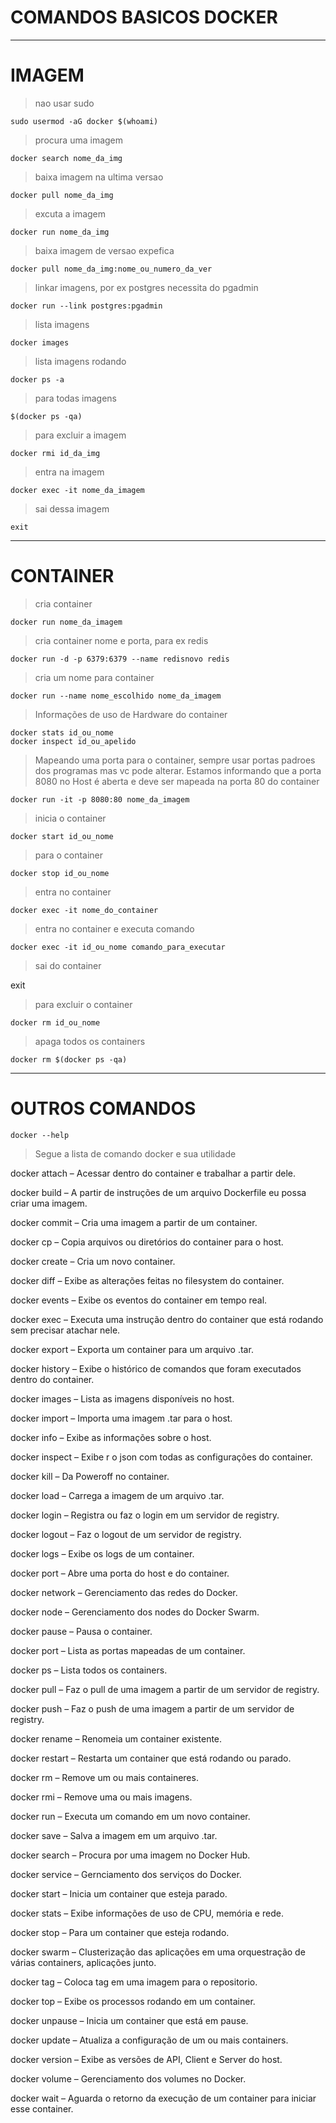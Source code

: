 # COMANDOS BASICOS DOCKER
-------------------------

# IMAGEM

>nao usar sudo

    sudo usermod -aG docker $(whoami)

>procura uma imagem

    docker search nome_da_img

>baixa imagem na ultima versao

    docker pull nome_da_img

>excuta a imagem

    docker run nome_da_img

>baixa imagem de versao expefica

    docker pull nome_da_img:nome_ou_numero_da_ver

>linkar imagens, por ex postgres necessita do pgadmin

    docker run --link postgres:pgadmin

>lista imagens

    docker images

>lista imagens rodando

    docker ps -a
>para todas imagens

    $(docker ps -qa)

>para excluir a imagem

    docker rmi id_da_img

>entra na imagem

    docker exec -it nome_da_imagem 

>sai dessa imagem

    exit
__________________

# CONTAINER

>cria container

    docker run nome_da_imagem

>cria container nome e porta, para ex redis

    docker run -d -p 6379:6379 --name redisnovo redis

>cria um nome para container

    docker run --name nome_escolhido nome_da_imagem

>Informações de uso de Hardware do container

    docker stats id_ou_nome
    docker inspect id_ou_apelido

>Mapeando uma porta para o container, sempre usar portas padroes dos programas mas vc pode alterar. Estamos informando que a porta 8080 no Host é aberta e deve ser mapeada na porta 80 do container

    docker run -it -p 8080:80 nome_da_imagem

>inicia o container

    docker start id_ou_nome

>para o container

    docker stop id_ou_nome

>entra no container

    docker exec -it nome_do_container 

>entra no container e executa comando

    docker exec -it id_ou_nome comando_para_executar

>sai do container

exit

>para excluir o container

    docker rm id_ou_nome

>apaga todos os containers

    docker rm $(docker ps -qa)

_______________________

# OUTROS COMANDOS

    docker --help


>Segue a lista de comando docker e sua utilidade

docker attach – Acessar dentro do container e trabalhar a partir dele.

docker build – A partir de instruções de um arquivo Dockerfile eu possa criar uma imagem.

docker commit – Cria uma imagem a partir de um container.

docker cp – Copia arquivos ou diretórios do container para o host.

docker create – Cria um novo container.

docker diff – Exibe as alterações feitas no filesystem do container.

docker events – Exibe os eventos do container em tempo real.

docker exec – Executa uma instrução dentro do container que está rodando sem precisar atachar nele.

docker export – Exporta um container para um arquivo .tar.

docker history – Exibe o histórico de comandos que foram executados dentro do container.

docker images – Lista as imagens disponíveis no host.

docker import – Importa uma imagem .tar para o host.

docker info – Exibe as informações sobre o host.

docker inspect – Exibe r o json com todas as configurações do container.

docker kill – Da Poweroff no container.

docker load – Carrega a imagem de um arquivo .tar.

docker login – Registra ou faz o login em um servidor de registry.

docker logout – Faz o logout de um servidor de registry.

docker logs – Exibe os logs de um container.

docker port – Abre uma porta do host e do container.

docker network – Gerenciamento das redes do Docker.

docker node – Gerenciamento dos nodes do Docker Swarm.

docker pause – Pausa o container.

docker port – Lista as portas mapeadas de um container.

docker ps – Lista todos os containers.

docker pull – Faz o pull de uma imagem a partir de um servidor de registry.

docker push – Faz o push de uma imagem a partir de um servidor de registry.

docker rename – Renomeia um container existente.

docker restart – Restarta um container que está rodando ou parado.

docker rm – Remove um ou mais containeres.

docker rmi – Remove uma ou mais imagens.

docker run – Executa um comando em um novo container.

docker save – Salva a imagem em um arquivo .tar.

docker search – Procura por uma imagem no Docker Hub.

docker service – Gernciamento dos serviços do Docker.

docker start – Inicia um container que esteja parado.

docker stats – Exibe informações de uso de CPU, memória e rede.

docker stop – Para um container que esteja rodando.

docker swarm – Clusterização das aplicações em uma orquestração de várias containers, aplicações junto.

docker tag – Coloca tag em uma imagem para o repositorio.

docker top – Exibe os processos rodando em um container.

docker unpause – Inicia um container que está em pause.

docker update – Atualiza a configuração de um ou mais containers.

docker version – Exibe as versões de API, Client e Server do host.

docker volume – Gerenciamento dos volumes no Docker.

docker wait – Aguarda o retorno da execução de um container para iniciar esse container.